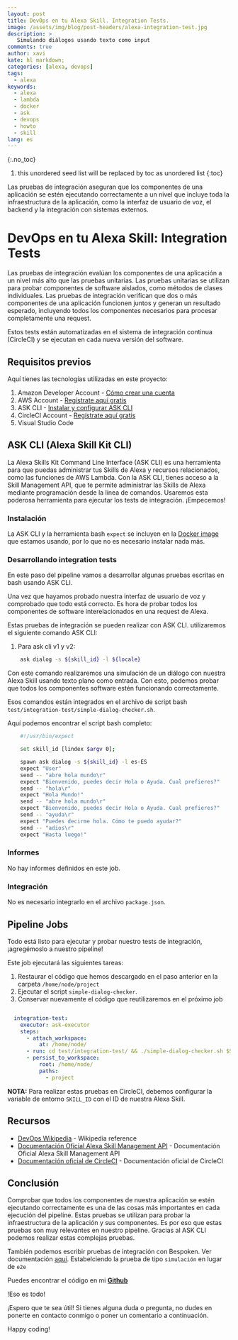 ```yaml
---
layout: post
title: DevOps en tu Alexa Skill. Integration Tests.
image: /assets/img/blog/post-headers/alexa-integration-test.jpg
description: >
   Simulando diálogos usando texto como input
comments: true
author: xavi
kate: hl markdown;
categories: [alexa, devops]
tags:
  - alexa
keywords:
  - alexa
  - lambda
  - docker
  - ask
  - devops
  - howto
  - skill
lang: es
---
```

{:.no_toc}
1. this unordered seed list will be replaced by toc as unordered list
{:toc}

Las pruebas de integración aseguran que los componentes de una aplicación se estén ejecutando correctamente a un nivel que incluye toda la infraestructura de la aplicación, como la interfaz de usuario de voz, el backend y la integración con sistemas externos.

# DevOps en tu Alexa Skill: Integration Tests

Las pruebas de integración evalúan los componentes de una aplicación a un nivel más alto que las pruebas unitarias.
Las pruebas unitarias se utilizan para probar componentes de software aislados, como métodos de clases individuales.
Las pruebas de integración verifican que dos o más componentes de una aplicación funcionen juntos y generan un resultado esperado, incluyendo todos los componentes necesarios para procesar completamente una request.

Estos tests están automatizadas en el sistema de integración continua (CircleCI) y se ejecutan en cada nueva versión del software.

## Requisitos previos

Aquí tienes las tecnologías utilizadas en este proyecto:
1. Amazon Developer Account - [Cómo crear una cuenta](http://developer.amazon.com/)
2. AWS Account - [Regístrate aquí gratis](https://aws.amazon.com/)
3. ASK CLI - [Instalar y configurar ASK CLI](https://developer.amazon.com/es-ES/docs/alexa/smapi/quick-start-alexa-skills-kit-command-line-interface.html)
4. CircleCI Account -  [Regístrate aquí gratis](https://circleci.com/)
5. Visual Studio Code

## ASK CLI (Alexa Skill Kit CLI)

La Alexa Skills Kit Command Line Interface (ASK CLI) es una herramienta para que puedas administrar tus Skills de Alexa y recursos relacionados, como las funciones de AWS Lambda.
Con la ASK CLI, tienes acceso a la Skill Management API, que te permite administrar las Skills de Alexa mediante programación desde la línea de comandos.
Usaremos esta poderosa herramienta para ejecutar los tests de integración. ¡Empecemos!

### Instalación

La ASK CLI y la herramienta bash `expect` se incluyen en la [Docker image](https://hub.docker.com/repository/docker/xavidop/alexa-ask-aws-cli) que estamos usando, por lo que no es necesario instalar nada más.

### Desarrollando integration tests

En este paso del pipeline vamos a desarrollar algunas pruebas escritas en bash usando ASK CLI.

Una vez que hayamos probado nuestra interfaz de usuario de voz y comprobado que todo está correcto.
Es hora de probar todos los componentes de software interelacionados en una request de Alexa.

Estas pruebas de integración se pueden realizar con ASK CLI. utilizaremos el siguiente comando ASK CLI:

1. Para ask cli v1 y v2:
~~~bash
    ask dialog -s ${skill_id} -l ${locale}
~~~

Con este comando realizaremos una simulación de un diálogo con nuestra Alexa Skill usando texto plano como entrada. Con esto, podemos probar que todos los componentes software estén funcionando correctamente.

Esos comandos están integrados en el archivo de script bash `test/integration-test/simple-dialog-checker.sh`.

Aquí podemos encontrar el script bash completo:

~~~bash
    #!/usr/bin/expect

    set skill_id [lindex $argv 0];

    spawn ask dialog -s ${skill_id} -l es-ES
    expect "User"
    send -- "abre hola mundo\r"
    expect "Bienvenido, puedes decir Hola o Ayuda. Cual prefieres?"
    send -- "hola\r"
    expect "Hola Mundo!"
    send -- "abre hola mundo\r"
    expect "Bienvenido, puedes decir Hola o Ayuda. Cual prefieres?"
    send -- "ayuda\r"
    expect "Puedes decirme hola. Cómo te puedo ayudar?"
    send -- "adios\r"
    expect "Hasta luego!"

~~~
### Informes

No hay informes definidos en este job.

### Integración

No es necesario integrarlo en el archivo `package.json`.

## Pipeline Jobs

Todo está listo para ejecutar y probar nuestro tests de integración, ¡agregémoslo a nuestro pipeline!

Este job ejecutará las siguientes tareas:
1. Restaurar el código que hemos descargado en el paso anterior en la carpeta `/home/node/project`
2. Ejecutar el script `simple-dialog-checker`.
3. Conservar nuevamente el código que reutilizaremos en el próximo job

~~~yaml

  integration-test:
    executor: ask-executor
    steps:
      - attach_workspace:
          at: /home/node/
      - run: cd test/integration-test/ && ./simple-dialog-checker.sh $SKILL_ID
      - persist_to_workspace:
          root: /home/node/
          paths:
            - project

~~~

**NOTA:** Para realizar estas pruebas en CircleCI, debemos configurar la variable de entorno `SKILL_ID` con el ID de nuestra Alexa Skill.


## Recursos
* [DevOps Wikipedia](https://en.wikipedia.org/wiki/DevOps) - Wikipedia reference
* [Documentación Oficial Alexa Skill Management API](https://developer.amazon.com/es-ES/docs/alexa/smapi/skill-testing-operations.html) - Documentación Oficial Alexa Skill Management API
* [Documentación oficial de CircleCI](https://circleci.com/docs/) - Documentación oficial de CircleCI
  
## Conclusión 

Comprobar que todos los componentes de nuestra aplicación se estén ejecutando correctamente es una de las cosas más importantes en cada ejecución del pipeline.
Estas pruebas se utilizan para probar la infraestructura de la aplicación y sus componentes. Es por eso que estas pruebas son muy relevantes en nuestro pipeline.
Gracias al ASK CLI podemos realizar estas complejas pruebas.

También podemos escribir pruebas de integración con Bespoken. Ver documentación [aquí](https://read.bespoken.io/end-to-end/guide/#overview). Estabelciendo la prueba de tipo `simulación` en lugar de `e2e`

Puedes encontrar el código en mi [**Github**](https://github.com/xavidop/alexa-nodejs-lambda-helloworld/blob/master/CICD.md)

!Eso es todo!

¡Espero que te sea útil! Si tienes alguna duda o pregunta, no dudes en ponerte en contacto conmigo o poner un comentario a continuación.

Happy coding!
    
